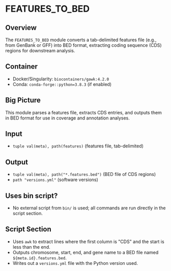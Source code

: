 # FEATURES_TO_BED

## Overview
The `FEATURES_TO_BED` module converts a tab-delimited features file (e.g., from GenBank or GFF) into BED format, extracting coding sequence (CDS) regions for downstream analysis.

## Container
- Docker/Singularity: `biocontainers/gawk:4.2.0`
- Conda: `conda-forge::python=3.8.3` (if enabled)

## Big Picture
This module parses a features file, extracts CDS entries, and outputs them in BED format for use in coverage and annotation analyses.

## Input
- `tuple val(meta), path(features)` (features file, tab-delimited)

## Output
- `tuple val(meta), path("*.features.bed")` (BED file of CDS regions)
- `path "versions.yml"` (software versions)

## Uses bin script?
- No external script from `bin/` is used; all commands are run directly in the script section.

## Script Section
- Uses `awk` to extract lines where the first column is "CDS" and the start is less than the end.
- Outputs chromosome, start, end, and gene name to a BED file named `${meta.id}.features.bed`.
- Writes out a `versions.yml` file with the Python version used.
